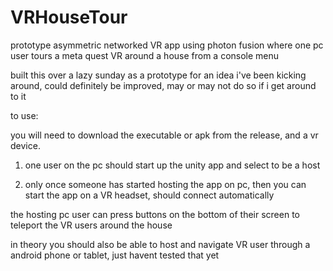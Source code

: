 # VRHouseTour
 prototype asymmetric networked VR app using photon fusion where one pc user tours a meta quest VR around a house from a console menu

built this over a lazy sunday as a prototype for an idea i've been kicking around, could definitely be improved, may or may not do so if i get around to it

to use:

you will need to download the executable or apk from the release, and a vr device.

1. one user on the pc should start up the unity app and select to be a host

2. only once someone has started hosting the app on pc, then you can start the app on a VR headset, should connect automatically 

the hosting pc user can press buttons on the bottom of their screen to teleport the VR users around the house

in theory you should also be able to host and navigate VR user through a android phone or tablet, just havent tested that yet
